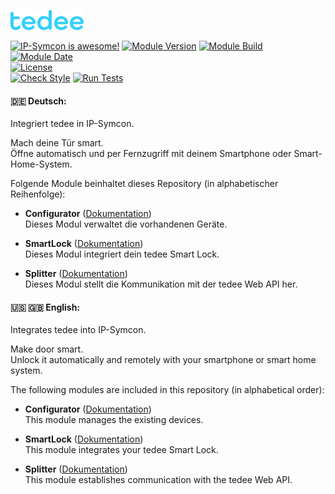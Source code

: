 [![Image](imgs/tedee_logo.png)](https://tedee.com)  

[![IP-Symcon is awesome!](https://img.shields.io/badge/IP--Symcon-6.0-blue.svg)](https://www.symcon.de)
[![Module Version](https://img.shields.io/badge/Module_Version-1.0-blue.svg)]()
[![Module Build](https://img.shields.io/badge/Module_Build-1-blue.svg)]()
[![Module Date](https://img.shields.io/badge/Module_Date-20220324-blue.svg)]()  
[![License](https://img.shields.io/badge/License-CC%20BY--NC--SA%204.0-green.svg)](https://creativecommons.org/licenses/by-nc-sa/4.0/)  
[![Check Style](https://github.com/ubittner/SymconTedee/workflows/Check%20Style/badge.svg)](https://github.com/ubittner/SymconTedee/actions)
[![Run Tests](https://github.com/ubittner/SymconTedee/workflows/Run%20Tests/badge.svg)](https://github.com/ubittner/SymconTedee/actions)

#### :de: Deutsch:

Integriert tedee in IP-Symcon. 

Mach deine Tür smart.  
Öffne automatisch und per Fernzugriff mit deinem Smartphone oder Smart-Home-System.

Folgende Module beinhaltet dieses Repository (in alphabetischer Reihenfolge):

- __Configurator__ ([Dokumentation](docs/WebAPI/de/Configurator/README.md))  
  Dieses Modul verwaltet die vorhandenen Geräte.

- __SmartLock__ ([Dokumentation](docs/WebAPI/de/SmartLock/README.md))  
  Dieses Modul integriert dein tedee Smart Lock.

- __Splitter__ ([Dokumentation](docs/WebAPI/de/Splitter/README.md))  
  Dieses Modul stellt die Kommunikation mit der tedee Web API her.

#### :us: :uk: English:

Integrates tedee into IP-Symcon. 

Make door smart.  
Unlock it automatically and remotely with your smartphone or smart home system.

The following modules are included in this repository (in alphabetical order):

- __Configurator__ ([Dokumentation](docs/WebAPI/de/Configurator/README.md))  
  This module manages the existing devices.

- __SmartLock__ ([Dokumentation](docs/WebAPI/de/SmartLock/README.md))  
  This module integrates your tedee Smart Lock.

- __Splitter__ ([Dokumentation](docs/WebAPI/de/Splitter/README.md))  
  This module establishes communication with the tedee Web API.